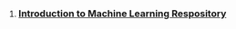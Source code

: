 1. ### [Introduction to Machine Learning Respository](https://github.com/m-clark/introduction-to-machine-learning)
